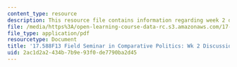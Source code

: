 ```yaml
---
content_type: resource
description: This resource file contains information regarding week 2 discussion questions.
file: /media/https%3A/open-learning-course-data-rc.s3.amazonaws.com/17-588-field-seminar-in-comparative-politics-fall-2013/2ac1d2a2434b7b9e93f0de7790ba2d45_MIT17_588F13_Week2Question.pdf
file_type: application/pdf
resourcetype: Document
title: '17.588F13 Field Seminar in Comparative Politics: Wk 2 Discussion Questions'
uid: 2ac1d2a2-434b-7b9e-93f0-de7790ba2d45
---
```

